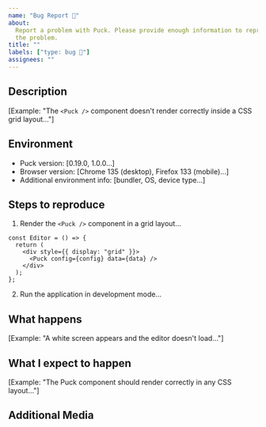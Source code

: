 ```yaml
---
name: "Bug Report 🐛"
about:
  Report a problem with Puck. Please provide enough information to reproduce
  the problem.
title: ""
labels: ["type: bug 🐛"]
assignees: ""
---
```


## Description

[Example: "The `<Puck />` component doesn't render correctly inside a CSS grid layout..."]

<!--
  Provide a clear and concise description of the bug.
  Don't assume we know anything about your repository or codebase.
  Keep it centered around Puck—avoid detailing your use case unless it directly helps explain the issue.
  Test the issue using the latest version of Puck to confirm it hasn't already been fixed.
-->

## Environment

- Puck version: [0.19.0, 1.0.0...]
- Browser version: [Chrome 135 (desktop), Firefox 133 (mobile)...]
- Additional environment info: [bundler, OS, device type...]

<!--
  Detail the environment where the bug is occurring.
-->

## Steps to reproduce

1. Render the `<Puck />` component in a grid layout...

```tsx
const Editor = () => {
  return (
    <div style={{ display: "grid" }}>
      <Puck config={config} data={data} />
    </div>
  );
};
```

2. Run the application in development mode...

<!--
  Provide clear steps with code examples so that we can reproduce the bug.
  Avoid including dependencies other than Puck.
  Issues without reproduction steps or code examples may be closed as not actionable.
  For help on providing minimal, reproducible examples: https://stackoverflow.com/help/mcve
-->

## What happens

[Example: "A white screen appears and the editor doesn't load..."]

<!--
  State what is the result of the steps above.
  Keep the explanation short and clear.
-->

## What I expect to happen

[Example: "The Puck component should render correctly in any CSS layout..."]

<!--
  State what was the result you expected from the steps above.
  Keep the explanation short and clear.
-->

## Additional Media

<!--
  Include any screenshots, videos, or other relevant media that may help
  visualize the issue or demonstrate the behavior.
-->
